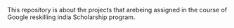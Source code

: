This repository is about the projects that arebeing assigned in the course of Google reskilling india Scholarship program.


